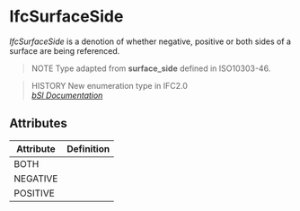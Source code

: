 IfcSurfaceSide
==============
_IfcSurfaceSide_ is a denotion of whether negative, positive or both sides of
a surface are being referenced.  
  
> NOTE  Type adapted from **surface_side** defined in ISO10303-46.  
  
> HISTORY  New enumeration type in IFC2.0  
[ _bSI
Documentation_](https://standards.buildingsmart.org/IFC/DEV/IFC4_2/FINAL/HTML/schema/ifcpresentationappearanceresource/lexical/ifcsurfaceside.htm)


Attributes
----------
| Attribute   | Definition   |
|-------------|--------------|
| BOTH        |              |
| NEGATIVE    |              |
| POSITIVE    |              |
